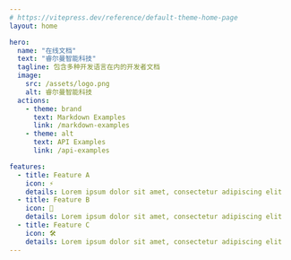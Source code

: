```yaml
---
# https://vitepress.dev/reference/default-theme-home-page
layout: home

hero:
  name: "在线文档"
  text: "睿尔曼智能科技"
  tagline: 包含多种开发语言在内的开发者文档
  image: 
    src: /assets/logo.png
    alt: 睿尔曼智能科技
  actions:
    - theme: brand
      text: Markdown Examples
      link: /markdown-examples
    - theme: alt
      text: API Examples
      link: /api-examples

features:
  - title: Feature A
    icon: ⚡️
    details: Lorem ipsum dolor sit amet, consectetur adipiscing elit
  - title: Feature B
    icon: 🖖
    details: Lorem ipsum dolor sit amet, consectetur adipiscing elit
  - title: Feature C
    icon: 🛠️
    details: Lorem ipsum dolor sit amet, consectetur adipiscing elit
---
```

